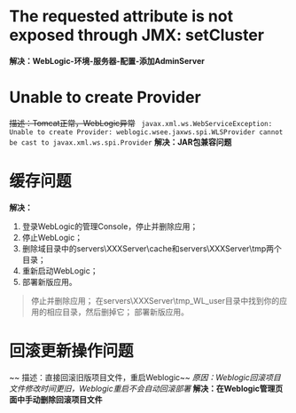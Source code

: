 # The requested attribute is not exposed through JMX: setCluster
**解决：WebLogic-环境-服务器-配置-添加AdminServer**

# Unable to create Provider
~~描述：Tomcat正常，WebLogic异常~~
```  javax.xml.ws.WebServiceException: Unable to create Provider: weblogic.wsee.jaxws.spi.WLSProvider cannot be cast to javax.xml.ws.spi.Provider ```
**解决：JAR包兼容问题**


# 缓存问题
**解决：**
1. 登录WebLogic的管理Console，停止并删除应用；
2. 停止WebLogic；
3. 删除域目录中的servers\XXXServer\cache和servers\XXXServer\tmp两个目录；
4. 重新启动WebLogic；
5. 部署新版应用。
>  停止并删除应用；
在servers\XXXServer\tmp\_WL_user目录中找到你的应用的相应目录，然后删掉它；
部署新版应用。


# 回滚更新操作问题
~~ 描述：直接回滚旧版项目文件，重启Weblogic~~
*原因：Weblogic回滚项目文件修改时间更旧，Weblogic重启不会自动回滚部署*
**解决：在Weblogic管理页面中手动删除回滚项目文件**


